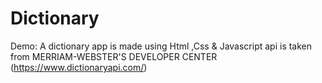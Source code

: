 # Dictionary
Demo:
A dictionary app is made using Html ,Css & Javascript
api is taken from MERRIAM-WEBSTER'S DEVELOPER CENTER (https://www.dictionaryapi.com/)
